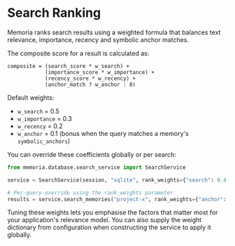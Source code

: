 # Search Ranking

Memoria ranks search results using a weighted formula that balances text relevance,
importance, recency and symbolic anchor matches.

The composite score for a result is calculated as:

```
composite = (search_score * w_search) +
            (importance_score * w_importance) +
            (recency_score * w_recency) +
            (anchor_match ? w_anchor : 0)
```

Default weights:

- `w_search` = 0.5
- `w_importance` = 0.3
- `w_recency` = 0.2
- `w_anchor` = 0.1 (bonus when the query matches a memory's `symbolic_anchors`)

You can override these coefficients globally or per search:

```python
from memoria.database.search_service import SearchService

service = SearchService(session, "sqlite", rank_weights={"search": 0.4, "anchor": 0.2})

# Per-query override using the rank_weights parameter
results = service.search_memories("project-x", rank_weights={"anchor": 0.5})
```

Tuning these weights lets you emphasise the factors that matter most for your
application's relevance model. You can also supply the weight dictionary from
configuration when constructing the service to apply it globally.
